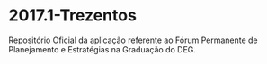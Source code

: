 # 2017.1-Trezentos
Repositório Oficial da aplicação referente ao Fórum Permanente de Planejamento e Estratégias na Graduação do DEG.
